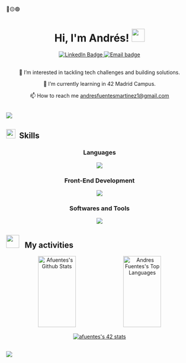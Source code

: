 <div>
🔴🟡🟢

<br>

</div>

<div align="center">
   	<h1 align="center">Hi, I'm Andrés! <img src="https://media.giphy.com/media/hvRJCLFzcasrR4ia7z/giphy.gif" width="35">​</h1>
	<a href="https://www.linkedin.com/in/afuentes-dev">
		<img src="https://img.shields.io/badge/LinkedIn-0077B5?style=for-the-badge&logo=linkedin&logoColor=white" alt="LinkedIn Badge"/>
	</a>
	<a href="mailto:andresfuentesmartinez1@gmail.com">
		<img src="https://img.shields.io/badge/Gmail-D14836?style=for-the-badge&logo=gmail&logoColor=white" alt="Email badge"/>
	</a>
</div>
<br>
<div align="center">

👀 I’m interested in tackling tech challenges and building solutions.

🌱 I’m currently learning in 42 Madrid Campus.

📫 How to reach me andresfuentesmartinez1@gmail.com 

</div>
<br>
<img src="https://user-images.githubusercontent.com/73097560/115834477-dbab4500-a447-11eb-908a-139a6edaec5c.gif">
<h2><img src="https://media2.giphy.com/media/QssGEmpkyEOhBCb7e1/giphy.gif?cid=ecf05e47a0n3gi1bfqntqmob8g9aid1oyj2wr3ds3mg700bl&rid=giphy.gif" width ="25"> &nbsp;Skills</h2>
<div align="center">

<h3>Languages</h3>

<a href="https://github.com/afuentes-dev">
    <img src="https://skillicons.dev/icons?i=c,cpp,py&perline=14" />
  </a>

<br>   

<h3>Front-End Development</h3>

<a href="https://github.com/afuentes-dev">
    <img src="https://skillicons.dev/icons?i=html,css,js&perline=14" />
  </a>

<br>

<h3>Softwares and Tools</h3>

<a href="https://github.com/afuentes-dev">
    <img src="https://skillicons.dev/icons?i=git,github,vscode,linux&perline=14" />
  </a>

</div>

<h2><img src="https://media.giphy.com/media/iY8CRBdQXODJSCERIr/giphy.gif" width="35"> &nbsp; My activities</h2>
<div align="center">
	<a width="100%"> 
	<a href="https://github.com/afuentes-dev"><img alt="Afuentes's Github Stats" src="https://denvercoder1-github-readme-stats.vercel.app/api?username=afuentes-dev&show_icons=true&include_all_commits=true&theme=react&bg_color=0D1117&title_color=fff&icon_color=79ff97&hide_border=true" height="192" width="45%"/></a>
	<a href="https://github.com/afuentes-dev"><img alt="Andres Fuentes's Top Languages" src="https://denvercoder1-github-readme-stats.vercel.app/api/top-langs/?username=afuentes-dev&langs_count=8&layout=compact&theme=react&bg_color=0D1117&title_color=fff&icon_color=79ff97&hide_border=true" height="192px" width="45%"/></a>
	</a>
	<br>

[![afuentes's 42 stats](https://badge.mediaplus.ma/greenbinary/afuentes?1337Badge=off&UM6P=off)](https://github.com/oakoudad/badge42)
</div>	
<br>
<img src="https://user-images.githubusercontent.com/73097560/115834477-dbab4500-a447-11eb-908a-139a6edaec5c.gif">

